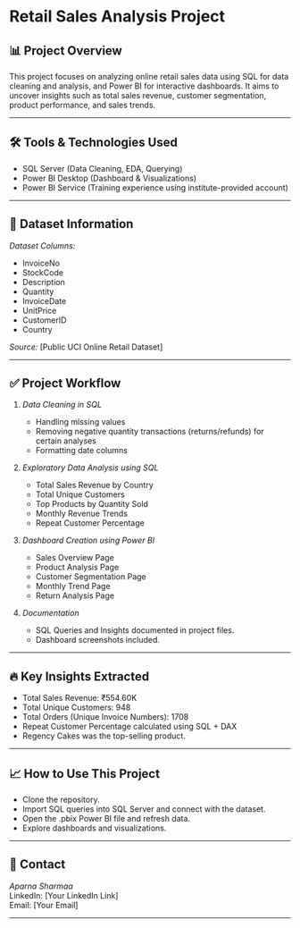 # Retail Sales Analysis Project

## 📊 Project Overview

This project focuses on analyzing online retail sales data using SQL for data cleaning and analysis, and Power BI for interactive dashboards. It aims to uncover insights such as total sales revenue, customer segmentation, product performance, and sales trends.

---

## 🛠 Tools & Technologies Used
- SQL Server (Data Cleaning, EDA, Querying)
- Power BI Desktop (Dashboard & Visualizations)
- Power BI Service (Training experience using institute-provided account)

---

## 📂 Dataset Information

*Dataset Columns:*
- InvoiceNo
- StockCode
- Description
- Quantity
- InvoiceDate
- UnitPrice
- CustomerID
- Country

*Source:* [Public UCI Online Retail Dataset]

---

## ✅ Project Workflow

1. *Data Cleaning in SQL*
   - Handling missing values
   - Removing negative quantity transactions (returns/refunds) for certain analyses
   - Formatting date columns

2. *Exploratory Data Analysis using SQL*
   - Total Sales Revenue by Country
   - Total Unique Customers
   - Top Products by Quantity Sold
   - Monthly Revenue Trends
   - Repeat Customer Percentage

3. *Dashboard Creation using Power BI*
   - Sales Overview Page
   - Product Analysis Page
   - Customer Segmentation Page
   - Monthly Trend Page
   - Return Analysis Page

4. *Documentation*
   - SQL Queries and Insights documented in project files.
   - Dashboard screenshots included.

---

## 🔥 Key Insights Extracted

- Total Sales Revenue: ₹554.60K  
- Total Unique Customers: 948  
- Total Orders (Unique Invoice Numbers): 1708  
- Repeat Customer Percentage calculated using SQL + DAX  
- Regency Cakes was the top-selling product.

---

## 📈 How to Use This Project

- Clone the repository.
- Import SQL queries into SQL Server and connect with the dataset.
- Open the .pbix Power BI file and refresh data.
- Explore dashboards and visualizations.

---

## 🤝 Contact

*Aparna Sharmaa*  
LinkedIn: [Your LinkedIn Link]  
Email: [Your Email]

---
